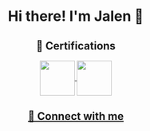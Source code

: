 <h1 align="center"> Hi there! I'm Jalen 👋</h3>
<div align="center"> 

<h2 align="center"> 🧾 Certifications </h2>
<div align="center"> 
<a href="https://www.credly.com/badges/9b4103ac-9e56-4413-b0ac-334f51fcaea5"> <img src="https://images.credly.com/images/446e08ae-bbb5-4648-b85d-24b9a939eb8d/CompTIA_Security_2B.png" align="center" height="70" width="70" />
<a href="https://www.credly.com/org/comptia/badge/comptia-a-ce-certification.1"> <img src="https://intellectualpoint.com/wp-content/uploads/2019/04/a-logo-eps.jpg" align="center" height="70" width="70" />
</div>

<h2 align="center"> 🔗 Connect with me </h2>
